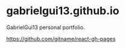 # gabrielgui13.github.io
GabrielGui13 personal portfolio.

https://github.com/gitname/react-gh-pages

